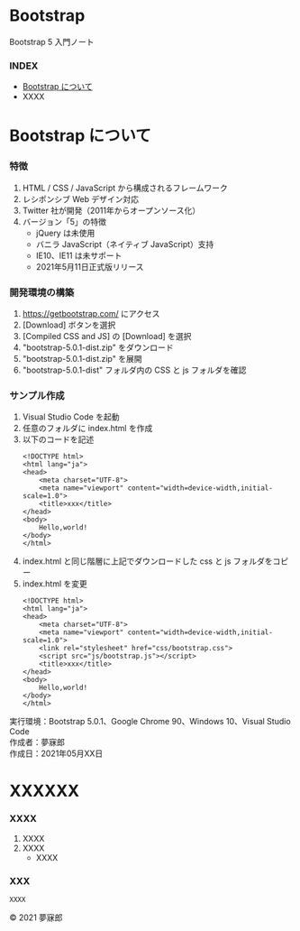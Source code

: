# Bootstrap
Bootstrap 5 入門ノート

### <b>INDEX</b>

* [Bootstrap について](#aboutBootstrap)
* XXXX
#

<a name="aboutBootstrap"></a>
# <b>Bootstrap について</b>

### 特徴
1. HTML / CSS / JavaScript から構成されるフレームワーク
1. レシポンシブ Web デザイン対応
1. Twitter 社が開発（2011年からオープンソース化）
1. バージョン「5」の特徴
    * jQuery は未使用
    * バニラ JavaScript（ネイティブ JavaScript）支持
    * IE10、IE11 は未サポート
    * 2021年5月11日正式版リリース

### 開発環境の構築
1. https://getbootstrap.com/ にアクセス
1. [Download] ボタンを選択
1. [Compiled CSS and JS] の [Download] を選択
1. "bootstrap-5.0.1-dist.zip" をダウンロード
1. "bootstrap-5.0.1-dist.zip" を展開
1. "bootstrap-5.0.1-dist" フォルダ内の CSS と js フォルダを確認

### サンプル作成
1. Visual Studio Code を起動
1. 任意のフォルダに index.html を作成
1. 以下のコードを記述
    ```
    <!DOCTYPE html>
    <html lang="ja">
    <head>
        <meta charset="UTF-8">
        <meta name="viewport" content="width=device-width,initial-scale=1.0">
        <title>xxx</title>
    </head>
    <body>
        Hello,world!
    </body>
    </html>
    ```
1. index.html と同じ階層に上記でダウンロードした css と js フォルダをコピー
1. index.html を変更
    ```
    <!DOCTYPE html>
    <html lang="ja">
    <head>
        <meta charset="UTF-8">
        <meta name="viewport" content="width=device-width,initial-scale=1.0">
        <link rel="stylesheet" href="css/bootstrap.css">
        <script src="js/bootstrap.js"></script>
        <title>xxx</title>
    </head>
    <body>
        Hello,world!
    </body>
    </html>
    ```

実行環境：Bootstrap 5.0.1、Google Chrome 90、Windows 10、Visual Studio Code  
作成者：夢寐郎  
作成日：2021年05月XX日  




<a name="XXXXXX"></a>
# <b>XXXXXX</b>

### XXXX
1. XXXX
1. XXXX
    * XXXX

### XXX
```
XXXX
```

© 2021 夢寐郎